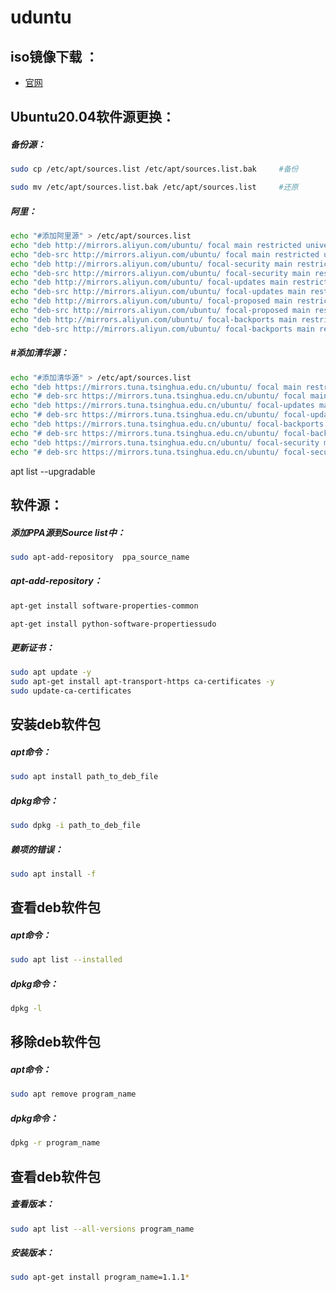 # uduntu
## iso镜像下载 ：
* [官网](https://ubuntu.com/#download)

## Ubuntu20.04软件源更换：
##### 备份源：
```sh
sudo cp /etc/apt/sources.list /etc/apt/sources.list.bak		#备份
```
```sh
sudo mv /etc/apt/sources.list.bak /etc/apt/sources.list		#还原
```
##### 阿里：
```sh
echo "#添加阿里源" > /etc/apt/sources.list
echo "deb http://mirrors.aliyun.com/ubuntu/ focal main restricted universe multiverse" >> /etc/apt/sources.list
echo "deb-src http://mirrors.aliyun.com/ubuntu/ focal main restricted universe multiverse" >> /etc/apt/sources.list
echo "deb http://mirrors.aliyun.com/ubuntu/ focal-security main restricted universe multiverse" >> /etc/apt/sources.list
echo "deb-src http://mirrors.aliyun.com/ubuntu/ focal-security main restricted universe multiverse" >> /etc/apt/sources.list
echo "deb http://mirrors.aliyun.com/ubuntu/ focal-updates main restricted universe multiverse" >> /etc/apt/sources.list
echo "deb-src http://mirrors.aliyun.com/ubuntu/ focal-updates main restricted universe multiverse" >> /etc/apt/sources.list
echo "deb http://mirrors.aliyun.com/ubuntu/ focal-proposed main restricted universe multiverse" >> /etc/apt/sources.list
echo "deb-src http://mirrors.aliyun.com/ubuntu/ focal-proposed main restricted universe multiverse" >> /etc/apt/sources.list
echo "deb http://mirrors.aliyun.com/ubuntu/ focal-backports main restricted universe multiverse" >> /etc/apt/sources.list
echo "deb-src http://mirrors.aliyun.com/ubuntu/ focal-backports main restricted universe multiverse" >> /etc/apt/sources.list
```
##### #添加清华源：
```sh
echo "#添加清华源" > /etc/apt/sources.list
echo "deb https://mirrors.tuna.tsinghua.edu.cn/ubuntu/ focal main restricted universe multiverse" >> /etc/apt/sources.list
echo "# deb-src https://mirrors.tuna.tsinghua.edu.cn/ubuntu/ focal main restricted universe multiverse" >> /etc/apt/sources.list
echo "deb https://mirrors.tuna.tsinghua.edu.cn/ubuntu/ focal-updates main restricted universe multiverse" >> /etc/apt/sources.list
echo "# deb-src https://mirrors.tuna.tsinghua.edu.cn/ubuntu/ focal-updates main restricted universe multiverse" >> /etc/apt/sources.list
echo "deb https://mirrors.tuna.tsinghua.edu.cn/ubuntu/ focal-backports main restricted universe multiverse" >> /etc/apt/sources.list
echo "# deb-src https://mirrors.tuna.tsinghua.edu.cn/ubuntu/ focal-backports main restricted universe multiverse" >> /etc/apt/sources.list
echo "deb https://mirrors.tuna.tsinghua.edu.cn/ubuntu/ focal-security main restricted universe multiverse" >> /etc/apt/sources.list
echo "# deb-src https://mirrors.tuna.tsinghua.edu.cn/ubuntu/ focal-security main restricted universe multiverse multiverse" >> /etc/apt/sources.list
```
apt list --upgradable

## 软件源：
##### 添加PPA源到Source list中：
```sh
sudo apt-add-repository  ppa_source_name
```
##### apt-add-repository：
```sh
apt-get install software-properties-common
```
```sh
apt-get install python-software-propertiessudo
```
##### 更新证书：
```sh
sudo apt update -y
sudo apt-get install apt-transport-https ca-certificates -y
sudo update-ca-certificates
```
## 安装deb软件包
##### apt命令：
```sh
sudo apt install path_to_deb_file
```
##### dpkg命令：
```sh
sudo dpkg -i path_to_deb_file
```
##### 赖项的错误：
```sh
sudo apt install -f
```
## 查看deb软件包
##### apt命令：
```sh
sudo apt list --installed
```
##### dpkg命令：
```sh
dpkg -l
```

## 移除deb软件包
##### apt命令：
```sh
sudo apt remove program_name
```
##### dpkg命令：
```sh
dpkg -r program_name
```
## 查看deb软件包
##### 查看版本：
```sh
sudo apt list --all-versions program_name
```
##### 安装版本：
```sh
sudo apt-get install program_name=1.1.1*
```










